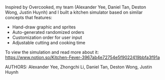 Inspired by Overcooked, my team (Alexander Yee, Daniel Tan, Deston Wong, 
Justin Huynh) and I built a kitchen simulator based on similar concepts 
that features:
- Hand-draw graphic and sprites
- Auto-generated randomized orders
- Customization order for user input
- Adjustable cutting and cooking time

To view the simulation and read more about it:
https://www.notion.so/Kitchen-Fever-3967ab4e72754e5f9022419bbfa3f91a


AUTHORS: Alexander Yee, Zhongchi Li, Daniel Tan, Deston Wong, Justin Huynh 

